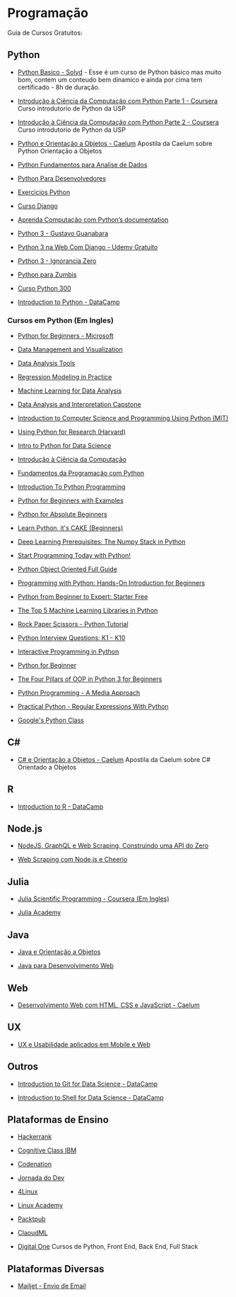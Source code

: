 # Programação
Guia de Cursos Gratuitos:


## Python
* [Python Basico - Solyd](https://solyd.com.br/treinamentos/python-basico) - Esse é um curso de Python básico mas muito bom, contem um conteudo bem dinamico e ainda por cima tem certificado - 8h de duração.
  
* [Introdução à Ciência da Computação com Python Parte 1 - Coursera](https://www.coursera.org/learn/ciencia-computacao-python-conceitos) Curso introdutorio de Python da USP

* [Introdução à Ciência da Computação com Python Parte 2 - Coursera](https://www.coursera.org/learn/ciencia-computacao-python-conceitos-2) Curso introdutorio de Python da USP

* [Python e Orientação a Objetos - Caelum](https://www.caelum.com.br/apostila-python-orientacao-objetos/) Apostila da Caelum sobre Python Orientação a Objetos

* [Python Fundamentos para Analise de Dados](https://www.datascienceacademy.com.br/course?courseid=python-fundamentos)

* [Python Para Desenvolvedores](https://edisciplinas.usp.br/pluginfile.php/3252265/mod_resource/content/1/b_Borges_Python_para_desenvolvedores_2ed.pdf)

* [Exercicios Python](https://wiki.python.org.br/ListaDeExercicios)

* [Curso Django](https://www.youtube.com/watch?v=UIvnNCQnejw&list=PLHWfNMxB2F4HdKbo8zdgXyxVDOxH429Ko)

* [Aprenda Computação com Python’s documentation](https://aprendendo-computacao-com-python.readthedocs.io/en/latest/index.html)

* [Python 3 - Gustavo Guanabara](https://www.youtube.com/watch?v=EBrZSrB8eUw&list=PLHz_AreHm4dlKP6QQCekuIPky1CiwmdI6&fbclid=IwAR2l2uMhNCOZGn3iLXg0swVXwzIQzVUwshcudACYiMlLQYoh10NAVmm0IrA)

* [Python 3 na Web Com Django - Udemy Gratuito](https://www.udemy.com/course/python-3-na-web-com-django-basico-intermediario/?fbclid=IwAR2ztr3UcZwIVChMKjClRw-KMKyF0Tt2HcC8vdT6jzGOmnmwMLk0gTGwYqA)

* [Python 3 - Ignorancia Zero](https://www.youtube.com/playlist?list=PLfCKf0-awunOu2WyLe2pSD2fXUo795xRe&fbclid=IwAR0XjvLQq4aAUPxl53w_fI2juwe-VM0wkl9XvBRa8jbrFwW2Rrp_j0tFHDw)

* [Python para Zumbis](https://www.youtube.com/playlist?list=PLUukMN0DTKCtbzhbYe2jdF4cr8MOWClXc&fbclid=IwAR2QE8gGfNHCZ5CEw0u04aji9DYDoft9Nev32HGoMTFlKH2s4ux-7P7geg4)

* [Curso Python 300](https://www.youtube.com/playlist?list=PL8eBmR3QtPL0j3QLEjQ6rcx8rVB8Ir893&fbclid=IwAR1d7xXVpXAjneihPo0j3Y6e0rem9RnJo8J4Miju3Clbcuh5luK2CDhw3nA)

* [Introduction to Python - DataCamp](https://www.datacamp.com/courses/intro-to-python-for-data-science)

### Cursos em Python (Em Ingles)

* [Python for Beginners - Microsoft](https://www.youtube.com/playlist?list=PLlrxD0HtieHhS8VzuMCfQD4uJ9yne1mE6)

* [Data Management and Visualization](https://pt.coursera.org/learn/data-visualization)

* [Data Analysis Tools](https://pt.coursera.org/learn/data-analysis-tools)

* [Regression Modeling in Practice](https://pt.coursera.org/learn/regression-modeling-practice)

* [Machine Learning for Data Analysis](https://pt.coursera.org/learn/machine-learning-data-analysis)

* [Data Analysis and Interpretation Capstone](https://pt.coursera.org/learn/data-analysis-capstone)

* [Introduction to Computer Science and Programming Using Python (MIT)](https://www.edx.org/course/6-00-1x-introduction-to-computer-science-and-programming-using-python-3?fbclid=IwAR0P29jOkXKWqJtupPia7X5JKv5lBDNh7GTFXLOsIYEeAQVosgj2fz1yF9k)

* [Using Python for Research (Harvard)](https://www.edx.org/c…/using-python-research-harvardx-ph526x)

* [Intro to Python for Data Science](https://www.datacamp.com/c…/intro-to-python-for-data-science)

* [Introdução à Ciência da Computação](https://br.udacity.com/cou…/intro-to-computer-science--cs101)

* [Fundamentos da Programação com Python](https://www.udacity.com/course/introduction-to-python--ud1110)

* [Introduction To Python Programming](https://www.udemy.com/pythonforbeginnersintro/)

* [Python for Beginners with Examples](https://www.udemy.com/ardit-sulce-python-for-beginners/)

* [Python for Absolute Beginners](https://www.udemy.com/python-for-absolute-beginners-u/)

* [Learn Python, it's CAKE (Beginners)](https://www.udemy.com/learning-python-not-the-snake/)

* [Deep Learning Prerequisites: The Numpy Stack in Python](https://www.udemy.com/course/deep-learning-prerequisites-the-numpy-stack-in-python/?fbclid=IwAR3kUdluhE-xsTfPqqrP-wwLCDW2Kko4x4BbYHneA1pqaySDXiSScGUq9ZI)

* [Start Programming Today with Python!](https://www.udemy.com/free-python/)

* [Python Object Oriented Full Guide](https://www.udemy.com/python-object-oriented-from-scratch/)

* [Programming with Python: Hands-On Introduction for Beginners](https://www.udemy.com/python-programming-beginners/)

* [Python from Beginner to Expert: Starter Free](https://www.udemy.com/course/python-from-beginner-to-expert-starter-free/?fbclid=IwAR03dXKsXCEGTMlGDCNDfXiu1yQgUWFdJls_tpKc4NiuxwhIoDId3iGmCaQ)

* [The Top 5 Machine Learning Libraries in Python ](https://www.udemy.com/course/the-top-5-machine-learning-libraries-in-python/?fbclid=IwAR3NA2gV0wnDOfUFFERsEMM25fclrRNTcT3BPqgl2yhkyqnQy7mZY_8RybE)

* [Rock Paper Scissors - Python Tutorial ](https://www.udemy.com/rock-paper-scissors-python/)

* [Python Interview Questions: K1 - K10](https://www.udemy.com/python-interview-questions/)

* [Interactive Programming in Python ](https://www.udemy.com/interactive-programming-in-python/)

* [Python for Beginner](https://www.udemy.com/python-hackcc/)

* [The Four Pillars of OOP in Python 3 for Beginners ](https://www.udemy.com/python-oops-beginners/)

* [Python Programming - A Media Approach](https://www.udemy.com/python-programming-a-media-approach/)

* [Practical Python - Regular Expressions With Python](https://www.udemy.com/practical-python/)

* [Google's Python Class](https://developers.google.com/edu/python/)



## C#

* [C# e Orientação a Objetos - Caelum](https://www.caelum.com.br/apostila-csharp-orientacao-objetos/) Apostila da Caelum sobre C# Orientado a Objetos


## R

* [Introduction to R - DataCamp](https://www.datacamp.com/courses/free-introduction-to-r)


## Node.js

* [NodeJS, GraphQL e Web Scraping. Construindo uma API do Zero](https://medium.com/trainingcenter/tibia-api-parte2-fb86cbd531ab)

* [Web Scraping com Node.js e Cheerio](https://imasters.com.br/desenvolvimento/web-scraping-com-node-js-e-cheerio)



## Julia

* [Julia Scientific Programming - Coursera (Em Ingles)](https://www.coursera.org/learn/julia-programming)

* [Julia Academy](https://juliaacademy.com/p/intro-to-julia)


## Java
* [Java e Orientação a Objetos](https://www.caelum.com.br/apostila-java-orientacao-objetos/)

* [Java para Desenvolvimento Web](https://www.caelum.com.br/apostila-java-web/)


## Web

* [Desenvolvimento Web com HTML, CSS e JavaScript - Caelum](https://www.caelum.com.br/apostila-html-css-javascript/)



## UX

* [UX e Usabilidade aplicados em Mobile e Web](https://www.caelum.com.br/apostila-ux-usabilidade-mobile-web/)


## Outros

* [Introduction to Git for Data Science - DataCamp](https://www.datacamp.com/courses/introduction-to-git-for-data-science)

* [Introduction to Shell for Data Science - DataCamp](https://www.datacamp.com/courses/introduction-to-shell-for-data-science)


## Plataformas de Ensino
* [Hackerrank](https://www.hackerrank.com/dashboard)

* [Cognitive Class IBM](https://cognitiveclass.ai/courses)

* [Codenation](https://www.codenation.dev/)

* [Jornada do Dev](https://jornadadodev.com.br/cursos)

* [4Linux](https://www.4linux.com.br/cursos)

* [Linux Academy](https://linuxacademy.com/)

* [Packtpub](https://www.packtpub.com/)

* [ClaoudML](https://www.claoudml.com)

* [Digital One](https://digitalinnovation.one) Cursos de Python, Front End, Back End, Full Stack

## Plataformas Diversas

* [Mailjet - Envio de Email](https://www.mailjet.com/)
